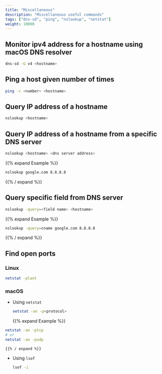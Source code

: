 ```yaml
---
title: "Miscellaneous"
description: "Miscellaneous useful commands"
tags: ["dns-sd", "ping", "nslookup", "netstat"]
weight: 10000
---
```


## Monitor ipv4 address for a hostname using macOS DNS resolver
```sh
dns-sd -G v4 <hostname>
```

## Ping a host given number of times
```sh
ping -c <number> <hostname>
```

## Query IP address of a hostname
```sh
nslookup <hostname>
```

## Query IP address of a hostname from a specific DNS server
```sh
nslookup <hostname> <dns server address>
```
{{% expand Example %}}
```sh
nslookup google.com 8.8.8.8
```
{{% / expand %}}

## Query specific field from DNS server
```sh
nslookup -query=<field name> <hostname>
```
{{% expand Example %}}
```sh
nslookup -query=cname google.com 8.8.8.8
```
{{% / expand %}}

## Find open ports

### Linux
```sh
netstat -plant
```

### macOS
* Using `netstat`
    ```sh
    netstat -an -p<protocol>
    ```
    {{% expand Example %}}
```sh
netstat -an -ptcp
# or
netstat -an -pudp
```
    {{% / expand %}}

* Using `lsof`
    ```sh
    lsof -i
    ```
